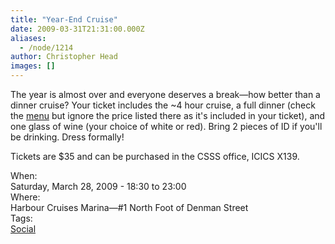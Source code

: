```yaml
---
title: "Year-End Cruise"
date: 2009-03-31T21:31:00.000Z
aliases:
  - /node/1214
author: Christopher Head
images: []
---
```


<div class="field field-name-body field-type-text-with-summary field-label-hidden"><div class="field-items"><div class="field-item even"><p>The year is almost over and everyone deserves a break&#x2014;how better than a dinner cruise? Your ticket includes the ~4 hour cruise, a full dinner (check the <a href="/files/2009-cruise-menu.pdf">menu</a> but ignore the price listed there as it&apos;s included in your ticket), and one glass of wine (your choice of white or red). Bring 2 pieces of ID if you&apos;ll be drinking. Dress formally!</p>
<p>Tickets are $35 and can be purchased in the CSSS office, ICICS X139.</p>
</div></div></div><div class="field field-name-field-dates field-type-datetime field-label-above"><div class="field-label">When:&#xA0;</div><div class="field-items"><div class="field-item even"><span class="date-display-single">Saturday, March 28, 2009 - <span class="date-display-range"><span class="date-display-start">18:30</span> to <span class="date-display-end">23:00</span></span></span></div></div></div><div class="field field-name-field-location field-type-text field-label-above"><div class="field-label">Where:&#xA0;</div><div class="field-items"><div class="field-item even">Harbour Cruises Marina&#x2014;#1 North Foot of Denman Street</div></div></div>    <footer>
    <div class="field field-name-field-tags field-type-taxonomy-term-reference field-label-above"><div class="field-label">Tags:&#xA0;</div><div class="field-items"><div class="field-item even"><a href="/social">Social</a></div></div></div>      </footer>
